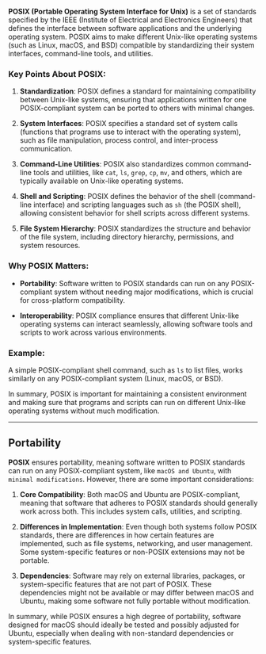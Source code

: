 **POSIX (Portable Operating System Interface for Unix)** is a set of standards specified by the IEEE (Institute of Electrical and Electronics Engineers) that defines the interface between software applications and the underlying operating system. POSIX aims to make different Unix-like operating systems (such as Linux, macOS, and BSD) compatible by standardizing their system interfaces, command-line tools, and utilities.

### Key Points About POSIX:
1. **Standardization**: POSIX defines a standard for maintaining compatibility between Unix-like systems, ensuring that applications written for one POSIX-compliant system can be ported to others with minimal changes.

2. **System Interfaces**: POSIX specifies a standard set of system calls (functions that programs use to interact with the operating system), such as file manipulation, process control, and inter-process communication.

3. **Command-Line Utilities**: POSIX also standardizes common command-line tools and utilities, like `cat`, `ls`, `grep`, `cp`, `mv`, and others, which are typically available on Unix-like operating systems.

4. **Shell and Scripting**: POSIX defines the behavior of the shell (command-line interface) and scripting languages such as `sh` (the POSIX shell), allowing consistent behavior for shell scripts across different systems.

5. **File System Hierarchy**: POSIX standardizes the structure and behavior of the file system, including directory hierarchy, permissions, and system resources.

### Why POSIX Matters:
- **Portability**: Software written to POSIX standards can run on any POSIX-compliant system without needing major modifications, which is crucial for cross-platform compatibility.
  
- **Interoperability**: POSIX compliance ensures that different Unix-like operating systems can interact seamlessly, allowing software tools and scripts to work across various environments.

### Example:
A simple POSIX-compliant shell command, such as `ls` to list files, works similarly on any POSIX-compliant system (Linux, macOS, or BSD).

In summary, POSIX is important for maintaining a consistent environment and making sure that programs and scripts can run on different Unix-like operating systems without much modification.

---

## Portability

**POSIX** ensures portability, meaning software written to POSIX standards can run on any POSIX-compliant system, like `macOS and Ubuntu`, with `minimal modifications`. However, there are some important considerations:

1. **Core Compatibility**: Both macOS and Ubuntu are POSIX-compliant, meaning that software that adheres to POSIX standards should generally work across both. This includes system calls, utilities, and scripting.

2. **Differences in Implementation**: Even though both systems follow POSIX standards, there are differences in how certain features are implemented, such as file systems, networking, and user management. Some system-specific features or non-POSIX extensions may not be portable.

3. **Dependencies**: Software may rely on external libraries, packages, or system-specific features that are not part of POSIX. These dependencies might not be available or may differ between macOS and Ubuntu, making some software not fully portable without modification.

In summary, while POSIX ensures a high degree of portability, software designed for macOS should ideally be tested and possibly adjusted for Ubuntu, especially when dealing with non-standard dependencies or system-specific features.
